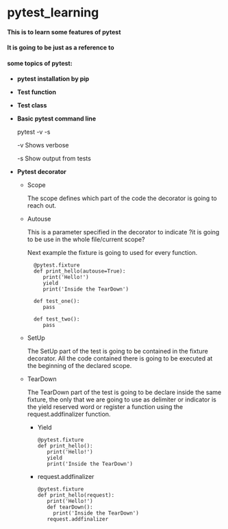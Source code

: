 # pytest_learning
#### This is to learn some features of pytest
#### It is going to be just as a reference to 
#### some topics of pytest:

+ **pytest installation by pip**
+ **Test function**
+ **Test class**
+ **Basic pytest command line**

  pytest -v -s
  
  -v Shows verbose 
  
  -s Show output from tests
+ **Pytest decorator**
  + Scope
  
    The scope defines which part of the code the decorator is going to reach out.
  + Autouse
      
    This is a parameter specified in the decorator to indicate ?it is going to be use in the whole file/current scope?
    
    Next example the fixture is going to used for every function.
    
          @pytest.fixture
          def print_hello(autouse=True):
             print('Hello!')
             yield 
             print('Inside the TearDown')
             
          def test_one():
             pass  
             
          def test_two():
             pass
       
  + SetUp
  
    The SetUp part of the test is going to be contained in the fixture decorator. All the code
    contained there is going to be executed at the beginning of the declared scope.
  + TearDown
    
    The TearDown part of the test is going to be declare inside the same fixture, the only that 
    we are going to use as delimiter or indicator is the yield reserved word or register a function
    using the request.addfinalizer function.
  
    + Yield
      
          @pytest.fixture
          def print_hello():
             print('Hello!')
             yield 
             print('Inside the TearDown')
    + request.addfinalizer
	
          @pytest.fixture
          def print_hello(request):
             print('Hello!')
             def tearDown(): 
               print('Inside the TearDown')
             request.addfinalizer
